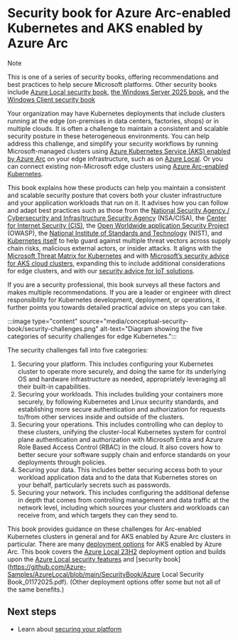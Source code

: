 
# Security book for Azure Arc-enabled Kubernetes and AKS enabled by Azure Arc

> [!NOTE]
> This is one of a series of security books, offering recommendations and best practices to help secure Microsoft platforms. Other security books include [Azure Local security book](https://github.com/Azure-Samples/AzureLocal/blob/main/SecurityBook/Azure%20Local%20Security%20Book_04302025.pdf), [the Windows Server 2025 book](https://techcommunity.microsoft.com/blog/microsoft-security-blog/windows-server-2025-security-book/4283981), and the [Windows Client security book](/windows/security/book/)

Your organization may have Kubernetes deployments that include clusters running at the edge (on-premises in data centers, factories, shops) or in multiple clouds. It is often a challenge to maintain a consistent and scalable security posture in these heterogeneous environments. You can help address this challenge, and simplify your security workflows by running Microsoft-managed clusters using [Azure Kubernetes Service (AKS) enabled by Azure Arc](/azure/aks/hybrid/aks-overview) on your edge infrastructure, such as on [Azure Local](/azure/azure-local/overview?view=azloc-24113). Or you can connect existing non-Microsoft edge clusters using [Azure Arc-enabled Kubernetes](/azure/azure-arc/kubernetes/).

This book explains how these products can help you maintain a consistent and scalable security posture that covers both your cluster infrastructure and your application workloads that run on it. It advises how you can follow and adapt best practices such as those from the [National Security Agency / Cybersecurity and Infras(tructure Security Agency](https://media.defense.gov/2022/Aug/29/2003066362/-1/-1/0/CTR_KUBERNETES_HARDENING_GUIDANCE_1.2_20220829.PDF) (NSA/CISA), the [Center for Internet Security (CIS)](https://www.cisecurity.org/benchmark/kubernetes), the [Open Worldwide application Security Project](https://cheatsheetseries.owasp.org/cheatsheets/Kubernetes_Security_Cheat_Sheet.html) (OWASP), the [National Institute of Standards and Technology](https://csrc.nist.gov/pubs/sp/800/190/final) (NIST), and [Kubernetes itself](https://kubernetes.io/docs/concepts/security/) to help guard against multiple threat vectors across supply chain risks, malicious external actors, or insider attacks. It aligns with the [Microsoft Threat Matrix for Kubernetes](https://microsoft.github.io/Threat-Matrix-for-Kubernetes/) and with [Microsoft’s security advice for AKS cloud clusters](/azure/aks/concepts-security), expanding this to include additional considerations for edge clusters, and with our [security advice for IoT solutions](/azure/iot/iot-overview-security?tabs=edge).

If you are a security professional, this book surveys all these factors and makes multiple recommendations. If you are a leader or engineer with direct responsibility for Kubernetes development, deployment, or operations, it further points you towards detailed practical advice on steps you can take.

:::image type="content" source="media/conceptual-security-book/security-challenges.png" alt-text="Diagram showing the five categories of security challenges for edge Kubernetes.":::

The security challenges fall into five categories:
1. Securing your platform. This includes configuring your Kubernetes cluster to operate more securely, and doing the same for its underlying OS and hardware infrastructure as needed, appropriately leveraging all their built-in capabilities. 
1. Securing your workloads. This includes building your containers more securely, by following Kubernetes and Linux security standards, and establishing more secure authentication and authorization for requests to/from other services inside and outside of the clusters.
1. Securing your operations. This includes controlling who can deploy to these clusters, unifying the cluster-local Kubernetes system for control plane authentication and authorization with Microsoft Entra and Azure Role Based Access Control (RBAC) in the cloud. It also covers how to better secure your software supply chain and enforce standards on your deployments through policies.
1. Securing your data. This includes better securing access both to your workload application data and to the data that Kubernetes stores on your behalf, particularly secrets such as passwords.
1. Securing your network. This includes configuring the additional defense in depth that comes from controlling management and data traffic at the network level, including which sources your clusters and workloads can receive from, and which targets they can they send to.

This book provides guidance on these challenges for Arc-enabled Kubernetes clusters in general and for AKS enabled by Azure Arc clusters in particular. There are many [deployment options](/azure/aks/aksarc/aks-overview#aks-enabled-by-azure-arc-deployment-options) for AKS enabled by Azure Arc. This book covers the [Azure Local 23H2](/azure/aks/aksarc/cluster-architecture) deployment option and builds upon the [Azure Local security features](/azure/azure-local/concepts/security-features?view=azloc-24113) and [security book](https://github.com/Azure-Samples/AzureLocal/blob/main/SecurityBook/Azure Local Security Book_01172025.pdf). (Other deployment options offer some but not all of the same benefits.)

## Next steps

- Learn about [securing your platform](conceptual-securing-your-platform.md)